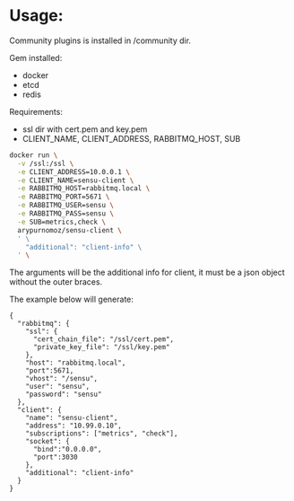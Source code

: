 # Usage:

Community plugins is installed in /community dir. 

Gem installed:
  - docker
  - etcd
  - redis

Requirements:
  - ssl dir with cert.pem and key.pem
  - CLIENT_NAME, CLIENT_ADDRESS, RABBITMQ_HOST, SUB

```sh
docker run \
  -v /ssl:/ssl \
  -e CLIENT_ADDRESS=10.0.0.1 \
  -e CLIENT_NAME=sensu-client \
  -e RABBITMQ_HOST=rabbitmq.local \
  -e RABBITMQ_PORT=5671 \
  -e RABBITMQ_USER=sensu \
  -e RABBITMQ_PASS=sensu \
  -e SUB=metrics,check \
  arypurnomoz/sensu-client \
  ' \
    "additional": "client-info" \
  ' \
```

The arguments will be the additional info for client, it must be a json object without the outer braces.

The example below will generate:

```
{
  "rabbitmq": {
    "ssl": {
      "cert_chain_file": "/ssl/cert.pem",
      "private_key_file": "/ssl/key.pem"
    },
    "host": "rabbitmq.local",
    "port":5671,
    "vhost": "/sensu",
    "user": "sensu",
    "password": "sensu"
  },
  "client": {
    "name": "sensu-client",
    "address": "10.99.0.10",
    "subscriptions": ["metrics", "check"],
    "socket": {
      "bind":"0.0.0.0",
      "port":3030
    },
    "additional": "client-info"
  }
}
```
